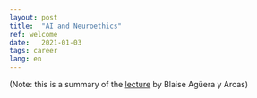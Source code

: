 ```yaml
---
layout: post
title:  "AI and Neuroethics"
ref: welcome
date:   2021-01-03
tags: career
lang: en
---
```

(Note: this is a summary of the [lecture][ref-1] by Blaise Agüera y Arcas)

[ref-1]:https://www.youtube.com/watch?v=Dl2ETBmiY6M&feature=emb_logo